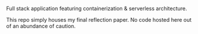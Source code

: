 Full stack application featuring containerization & serverless architecture.

This repo simply houses my final reflection paper. No code hosted here out of an abundance of caution.
